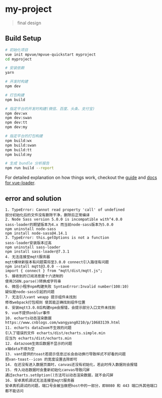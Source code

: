 # my-project

> final design

## Build Setup

``` bash
# 初始化项目
vue init mpvue/mpvue-quickstart myproject
cd myproject

# 安装依赖
yarn

# 开发时构建
npm dev

# 打包构建
npm build

# 指定平台的开发时构建(微信、百度、头条、支付宝)
npm dev:wx
npm dev:swan
npm dev:tt
npm dev:my

# 指定平台的打包构建
npm build:wx
npm build:swan
npm build:tt
npm build:my

# 生成 bundle 分析报告
npm run build --report
```

For detailed explanation on how things work, checkout the [guide](http://vuejs-templates.github.io/webpack/) and [docs for vue-loader](http://vuejs.github.io/vue-loader).

## error and solution

```
1. TypeError: Cannot read property 'call' of undefined
部分初始化后的文件没有删除干净，删除后正常编译
2. Node Sass version 5.0.0 is incompatible with^4.0.0
sass-loader的期望版本为4.x 而当前node-sass版本为5.0.0 
npm uninstall node-sass
npm install node-sass@4.14.1
3. TypeError: this.getOptions is not a function
sass-loader安装版本过高
npm uninstall sass-loader
npm install sass-loader@7.3.1
4. 无法连接至mqtt服务器
mqtt模块新版本有问题需将至3.0.0 connect引入路径有问题
npm install mqtt@3.0.0 --save
import { connect } from "mqtt/dist/mqtt.js";
5. 接收到的订阅消息是十六进制的
使用JSON.parse()转换成字符串
6. 微信小程序npm构建失败 SyntaxError:Invalid number(108:10)
疑似是node-sass引起的问题
7. 无法引入vant weapp 提示组件未找到
修改webpack打包规则 使其能正确找到组件位置
8. 安装mqtt3.0.0后构建npm会报错，会提示部分入口文件未找到
9. vue不提供onblur事件
10. echarts动态渲染数据
https://www.cnblogs.com/wangyang0210/p/10683139.html
11. echarts dataZoom不生效的问题
引入了错误的文件 echarts/dist/echarts.simple.min
应当为 echarts/dist/echarts.min
12. datazoom生效后数据不显示的问题
x轴data不得为空
13. vant提供的toast若提示信息过长会自动换行导致样式不好看的问题
把van-toast--icon 的宽度设置去除即可
14. 在还没有进入数据页面时，canvas还没有初始化，若此时传入数据则会报错
15. 传入动态数据时会重新初始化canvas导致闪屏
通过echarts.setOption()方法可以动态渲染数据，就不会闪屏
16. 安卓真机调试无法连接至mqtt服务器
安卓真机调试的问题，端口号会被当做把host中的一部分，即8080 和 443 端口外其他端口都不能访问
```

